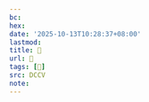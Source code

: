 ```yaml
---
bc:
hex:
date: '2025-10-13T10:28:37+08:00'
lastmod:
title: 􃣃
url: 􃣃
tags: [𣃈]
src: DCCV
note:
---
```

